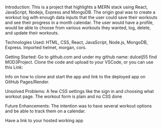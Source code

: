 Introduction: This is a project that highlights a MERN stack using React, JavaScript, Nodejs, Express and MongoDB. The origin goal was to create a workout log with enough data inputs that the user could save their workouts and see their progress in a month calendar. The user would have a profile, would be able to choose from various workouts they wanted, log, delete, and update their workouts. 



Technologies Used: HTML, CSS, React, JavaScript, Node.js, MongoDB, Express. Imported helmet, morgan, cors.



Getting Started: Go to github.com and under my github name: dulcelj55 find MOD3Project. Clone the code and upload to your VSCode, or you can use this Link: 

Info on how to clone and start the app and link to the deployed app on GitHub Pages/Render.



Unsolved Problems: A few CSS settings like the sign in and choosing what workout page.  The workout form is plain and no CSS done



Future Enhancements: The intention was to have several workout options and be able to track them on a calendar. 



Have a link to your hosted working app